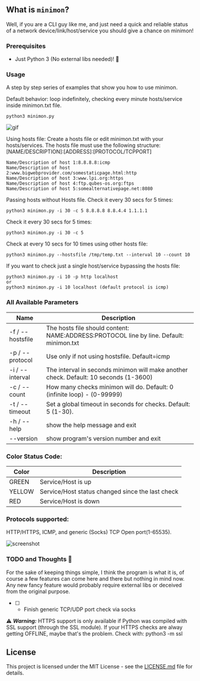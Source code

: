 What is ``minimon``?
-----------------------
Well, if you are a CLI guy like me, and just need a quick and reliable status of a network device/link/host/service you should give a chance on minimon!

### Prerequisites

- Just Python 3 (No external libs needed)! :snake:

### Usage

A step by step series of examples that show you how to use minimon.

Default behavior: loop indefinitely, checking every minute hosts/service inside minimon.txt file.

```
python3 minimon.py
```
![gif](https://i.imgur.com/XkMGVnT.gif)


Using hosts file:
Create a hosts file or edit minimon.txt with your hosts/services.
The hosts file must use the following structure:
[NAME/DESCRIPTION]:[ADDRESS]:[PROTOCOL/TCPPORT]
```
Name/Description of host 1:8.8.8.8:icmp
Name/Description of host 2:www.bigwebprovider.com/somestaticpage.html:http
Name/Description of host 3:www.lpi.org:https
Name/Description of host 4:ftp.qubes-os.org:ftps
Name/Description of host 5:somealternativepage.net:8080
```

Passing hosts without Hosts file.
Check it every 30 secs for 5 times:
```
python3 minimon.py -i 30 -c 5 8.8.8.8 8.8.4.4 1.1.1.1
```

Check it every 30 secs for 5 times:
```
python3 minimon.py -i 30 -c 5
```

Check at every 10 secs for 10 times using other hosts file:
```
python3 minimon.py --hostsfile /tmp/temp.txt --interval 10 --count 10 
```
If you want to check just a single host/service bypassing the hosts file:
```
python3 minimon.py -i 10 -p http localhost
or
python3 minimon.py -i 10 localhost (default protocol is icmp)
```
### All Available Parameters
| Name | Description |
|------|-------------|
| -f / --hostsfile | The hosts file should content: NAME:ADDRESS:PROTOCOL line by line. Default: minimon.txt |
| -p / --protocol | Use only if not using hostsfile. Default=icmp |
| -i / --interval | The interval in seconds minimon will make another check. Default: 10 seconds (1-3600) |
| -c / --count | How many checks minimon will do. Default: 0 (infinite loop) - (0-99999) |
| -t / --timeout | Set a global timeout in seconds for checks. Default: 5 (1-30). |
| -h / --help | show the help message and exit |
| --version | show program's version number and exit |

### Color Status Code:
| Color | Description |
|------|-------------|
| GREEN | Service/Host is up |
| YELLOW | Service/Host status changed since the last check |
| RED | Service/Host is down |

### Protocols supported:
HTTP/HTTPS, ICMP, and generic (Socks) TCP Open port(1-65535).

![screenshot](https://i.imgur.com/QGzBWzQ.png)

### TODO and Thoughts :thought_balloon:
For the sake of keeping things simple, I think the program is what it is, of course a few features can come here and there but  nothing in mind now. Any new fancy feature would probably require external libs or deceived from the original purpose.

- [ ] - Finish generic TCP/UDP port check via socks

:warning: ***Warning:*** HTTPS support is only available if Python was compiled with SSL support (through the SSL module).
If your HTTPS checks are alway getting OFFLINE, maybe that's the problem. 
Check with: python3 -m ssl 

## License

This project is licensed under the MIT License - see the [LICENSE.md](LICENSE.md) file for details.

